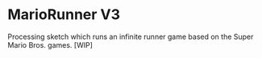 # MarioRunner V3
Processing sketch which runs an infinite runner game based on the Super Mario Bros. games.
[WIP]
